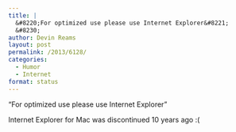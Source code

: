 ```yaml
---
title: |
  &#8220;For optimized use please use Internet Explorer&#8221;
  &#8230;
author: Devin Reams
layout: post
permalink: /2013/6128/
categories:
  - Humor
  - Internet
format: status
---
```

&#8220;For optimized use please use Internet Explorer&#8221;

Internet Explorer for Mac was discontinued 10 years ago :(